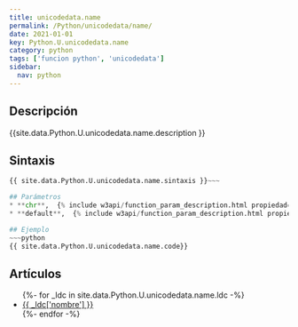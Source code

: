 ```yaml
---
title: unicodedata.name
permalink: /Python/unicodedata/name/
date: 2021-01-01
key: Python.U.unicodedata.name
category: python
tags: ['funcion python', 'unicodedata']
sidebar: 
  nav: python
---
```


## Descripción
{{site.data.Python.U.unicodedata.name.description }}

## Sintaxis
~~~python
{{ site.data.Python.U.unicodedata.name.sintaxis }}~~~

## Parámetros
* **chr**,  {% include w3api/function_param_description.html propiedad=site.data.Python.U.unicodedata.name valor="chr" %}
* **default**,  {% include w3api/function_param_description.html propiedad=site.data.Python.U.unicodedata.name valor="default" %}

## Ejemplo
~~~python
{{ site.data.Python.U.unicodedata.name.code}}
~~~

## Artículos
<ul>
{%- for _ldc in site.data.Python.U.unicodedata.name.ldc -%}
   <li>
       <a href="{{_ldc['url'] }}">{{ _ldc['nombre'] }}</a>
   </li>
{%- endfor -%}
</ul>
